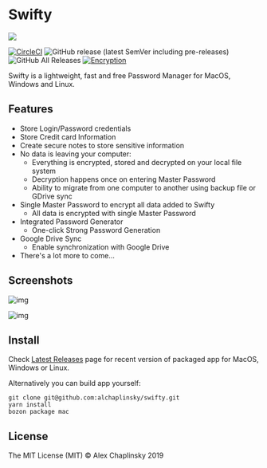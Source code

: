# Swifty

![](https://alchaplinsky.com/images/misc/swifty_banner_alpha.png?v=1)

[![CircleCI](https://circleci.com/gh/swiftyapp/swifty/tree/master.svg?style=svg&circle-token=3179a51a22aa66c4c17395eef2952eab42a14057)](https://circleci.com/gh/swiftyapp/swifty/tree/master)
![GitHub release (latest SemVer including pre-releases)](https://img.shields.io/github/v/release/swiftyapp/swifty?include_prereleases&label=Release)
![GitHub All Releases](https://img.shields.io/github/downloads/swiftyapp/swifty/total?label=Downloads)
[![Encryption](https://img.shields.io/badge/Encryption-AES%20256%20GCM-green.svg)](https://tools.ietf.org/html/rfc5288)

Swifty is a lightweight, fast and free Password Manager for MacOS, Windows and Linux.

## Features

- Store Login/Password credentials
- Store Credit card Information
- Create secure notes to store sensitive information
- No data is leaving your computer:
  - Everything is encrypted, stored and decrypted on your local file system
  - Decryption happens once on entering Master Password
  - Ability to migrate from one computer to another using backup file or GDrive sync
- Single Master Password to encrypt all data added to Swifty
  - All data is encrypted with single Master Password
- Integrated Password Generator
  - One-click Strong Password Generation
- Google Drive Sync
  - Enable synchronization with Google Drive
- There's a lot more to come...

## Screenshots

![img](https://alchaplinsky.com/images/misc/swifty_screen_01.png)

![img](https://alchaplinsky.com/images/misc/swifty_screen_02.png)

## Install

Check [Latest Releases](https://github.com/alchaplinsky/swifty/releases) page for recent version of packaged app for MacOS, Windows or Linux.

Alternatively you can build app yourself:

```
git clone git@github.com:alchaplinsky/swifty.git
yarn install
bozon package mac
```

## License

The MIT License (MIT) © Alex Chaplinsky 2019
